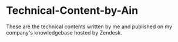 # Technical-Content-by-Ain

These are the technical contents written by me and published on my company's knowledgebase hosted by Zendesk.
